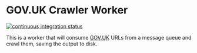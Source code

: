 # GOV.UK Crawler Worker

[![continuous integration status](https://secure.travis-ci.org/alphagov/govuk_crawler_worker.png)](http://travis-ci.org/alphagov/govuk_crawler_worker)

This is a worker that will consume [GOV.UK](https://www.gov.uk/) URLs
from a message queue and crawl them, saving the output to disk.
